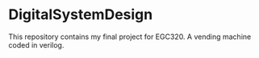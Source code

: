 # DigitalSystemDesign
This repository contains my final project for EGC320. A vending machine coded in verilog.
